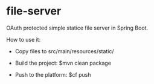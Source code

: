 # file-server
OAuth protected simple statice file server in Spring Boot.


How to use it:

- Copy files to src/main/resources/static/

- Build the project: $mvn clean package

- Push to the platform: $cf push

